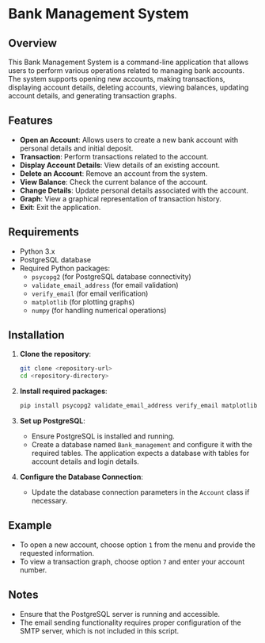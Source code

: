 # Bank Management System

## Overview

This Bank Management System is a command-line application that allows users to perform various operations related to managing bank accounts. The system supports opening new accounts, making transactions, displaying account details, deleting accounts, viewing balances, updating account details, and generating transaction graphs.

## Features

- **Open an Account**: Allows users to create a new bank account with personal details and initial deposit.
- **Transaction**: Perform transactions related to the account.
- **Display Account Details**: View details of an existing account.
- **Delete an Account**: Remove an account from the system.
- **View Balance**: Check the current balance of the account.
- **Change Details**: Update personal details associated with the account.
- **Graph**: View a graphical representation of transaction history.
- **Exit**: Exit the application.

## Requirements

- Python 3.x
- PostgreSQL database
- Required Python packages:
  - `psycopg2` (for PostgreSQL database connectivity)
  - `validate_email_address` (for email validation)
  - `verify_email` (for email verification)
  - `matplotlib` (for plotting graphs)
  - `numpy` (for handling numerical operations)

## Installation

1. **Clone the repository**:
    ```bash
    git clone <repository-url>
    cd <repository-directory>
    ```

2. **Install required packages**:
    ```bash
    pip install psycopg2 validate_email_address verify_email matplotlib numpy
    ```

3. **Set up PostgreSQL**:
   - Ensure PostgreSQL is installed and running.
   - Create a database named `Bank_management` and configure it with the required tables. The application expects a database with tables for account details and login details.

4. **Configure the Database Connection**:
   - Update the database connection parameters in the `Account` class if necessary.


## Example

- To open a new account, choose option `1` from the menu and provide the requested information.
- To view a transaction graph, choose option `7` and enter your account number.

## Notes

- Ensure that the PostgreSQL server is running and accessible.
- The email sending functionality requires proper configuration of the SMTP server, which is not included in this script.



